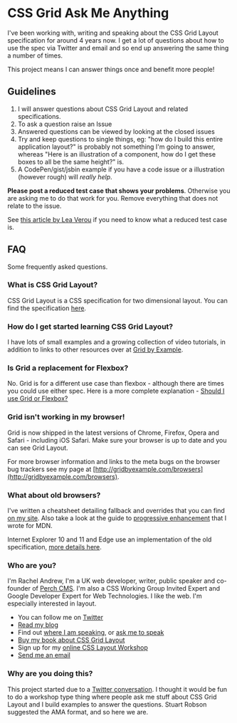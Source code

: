 # CSS Grid Ask Me Anything

I've been working with, writing and speaking about the CSS Grid Layout specification for around 4 years now. I get a lot of questions about how to use the spec via Twitter and email and so end up answering the same thing a number of times.

This project means I can answer things once and benefit more people!

## Guidelines

1. I will answer questions about CSS Grid Layout and related specifications.
2. To ask a question raise an Issue
3. Answered questions can be viewed by looking at the closed issues
4. Try and keep questions to single things, eg: "how do I build this entire application layout?" is probably not something I'm going to answer, whereas "Here is an illustration of a component, how do I get these boxes to all be the same height?" is.
5. A CodePen/gist/jsbin example if you have a code issue or a illustration (however rough) will _really help_.

**Please post a reduced test case that shows your problems**. Otherwise you are asking me to do that work for you. Remove everything that does not relate to the issue.

See [this article by Lea Verou](https://www.smashingmagazine.com/2011/09/help-the-community-report-browser-bugs/) if you need to know what a reduced test case is.

## FAQ

Some frequently asked questions.

### What is CSS Grid Layout?

CSS Grid Layout is a CSS specification for two dimensional layout. You can find the specification [here](https://www.w3.org/TR/css-grid-1/).

### How do I get started learning CSS Grid Layout?

I have lots of small examples and a growing collection of video tutorials, in addition to links to other resources over at [Grid by Example](http://gridbyexample.com).

### Is Grid a replacement for Flexbox?

No. Grid is for a different use case than flexbox - although there are times you could use either spec. Here is a more complete explanation - [Should I use Grid or Flexbox?](https://rachelandrew.co.uk/archives/2016/03/30/should-i-use-grid-or-flexbox/)

### Grid isn't working in my browser!

Grid is now shipped in the latest versions of Chrome, Firefox, Opera and Safari - including iOS Safari. Make sure your browser is up to date and you can see Grid Layout.

For more browser information and links to the meta bugs on the browser bug trackers see my page at [http://gridbyexample.com/browsers](http://gridbyexample.com/browsers).

### What about old browsers?

I've written a cheatsheet detailing fallback and overrides that you can find [on my site](https://rachelandrew.co.uk/archives/2017/03/20/css-grid-fallbacks-and-overrides/). Also take a look at the guide to [progressive enhancement](https://developer.mozilla.org/en-US/docs/Web/CSS/CSS_Grid_Layout/CSS_Grid_and_Progressive_Enhancement) that I wrote for MDN.

Internet Explorer 10 and 11 and Edge use an implementation of the old specification, [more details here](https://rachelandrew.co.uk/archives/2016/11/26/should-i-try-to-use-the-ie-implementation-of-css-grid-layout/).

### Who are you?

I'm Rachel Andrew, I'm a UK web developer, writer, public speaker and co-founder of [Perch CMS](https://grabaperch.com). I'm also a CSS Working Group Invited Expert and Google Developer Expert for Web Technologies. I like the web. I'm especially interested in layout.

- You can follow me on [Twitter](https://twitter.com/rachelandrew)
- [Read my blog](https://rachelandrew.co.uk/archives/)
- Find out [where I am speaking](https://rachelandrew.co.uk/speaking/), or [ask me to speak](https://rachelandrew.co.uk/about/speaking)
- [Buy my book about CSS Grid Layout](https://abookapart.com/products/get-ready-for-css-grid-layout)
- Sign up for my [online CSS Layout Workshop](https://thecssworkshop.com/)
- [Send me an email](mailto:me@rachelandrew.co.uk)

### Why are you doing this?

This project started due to a [Twitter conversation](https://twitter.com/rachelandrew/status/793917607787184128). I thought it would be fun to do a workshop type thing where people ask me stuff about CSS Grid Layout and I build examples to answer the questions. Stuart Robson suggested the AMA format, and so here we are.
